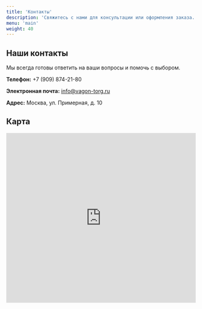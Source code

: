 ```yaml
---
title: 'Контакты'
description: 'Свяжитесь с нами для консультации или оформления заказа.'
menu: 'main'
weight: 40
---
```


## Наши контакты

Мы всегда готовы ответить на ваши вопросы и помочь с выбором.

**Телефон:**
+7 (909) 874-21-80

**Электронная почта:**
info@vagon-torg.ru

**Адрес:**
Москва, ул. Примерная, д. 10

## Карта

<iframe src="https://www.google.com/maps/embed?pb=!1m18!1m12!1m3!1d2244.629339396321!2d37.61749891583307!3d55.75321528055611!2m3!1f0!2f0!3f0!3m2!1i1024!2i768!4f13.1!3m3!1m2!1s0x46b54a5c8e3b3e21%3A0x673c683b5c68f27!2sRed%20Square!5e0!3m2!1sen!2sru!4v1623123456789!5m2!1sen!2sru" width="100%" height="450" style="border:0;" allowfullscreen="" loading="lazy"></iframe>
